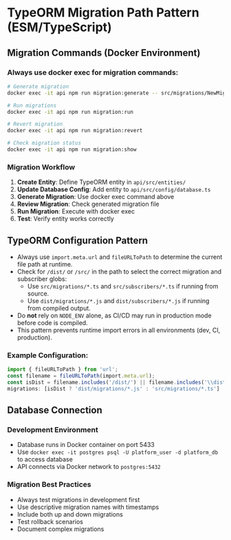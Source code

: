 # TypeORM Migration Path Pattern (ESM/TypeScript)

## Migration Commands (Docker Environment)

### Always use docker exec for migration commands:
```bash
# Generate migration
docker exec -it api npm run migration:generate -- src/migrations/NewMigration

# Run migrations
docker exec -it api npm run migration:run

# Revert migration
docker exec -it api npm run migration:revert

# Check migration status
docker exec -it api npm run migration:show
```

### Migration Workflow
1. **Create Entity**: Define TypeORM entity in `api/src/entities/`
2. **Update Database Config**: Add entity to `api/src/config/database.ts`
3. **Generate Migration**: Use docker exec command above
4. **Review Migration**: Check generated migration file
5. **Run Migration**: Execute with docker exec
6. **Test**: Verify entity works correctly

## TypeORM Configuration Pattern

- Always use `import.meta.url` and `fileURLToPath` to determine the current file path at runtime.
- Check for `/dist/` or `/src/` in the path to select the correct migration and subscriber globs:
  - Use `src/migrations/*.ts` and `src/subscribers/*.ts` if running from source.
  - Use `dist/migrations/*.js` and `dist/subscribers/*.js` if running from compiled output.
- Do **not** rely on `NODE_ENV` alone, as CI/CD may run in production mode before code is compiled.
- This pattern prevents runtime import errors in all environments (dev, CI, production).

### Example Configuration:
```ts
import { fileURLToPath } from 'url';
const filename = fileURLToPath(import.meta.url);
const isDist = filename.includes('/dist/') || filename.includes('\\dist\\');
migrations: [isDist ? 'dist/migrations/*.js' : 'src/migrations/*.ts']
```

## Database Connection

### Development Environment
- Database runs in Docker container on port 5433
- Use `docker exec -it postgres psql -U platform_user -d platform_db` to access database
- API connects via Docker network to `postgres:5432`

### Migration Best Practices
- Always test migrations in development first
- Use descriptive migration names with timestamps
- Include both up and down migrations
- Test rollback scenarios
- Document complex migrations
